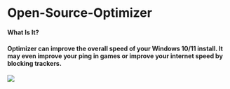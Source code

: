 # Open-Source-Optimizer 
**What Is It?**
#### Optimizer can improve the overall speed of your Windows 10/11 install. It may even improve your ping in games or improve your internet speed by blocking trackers.

![](https://cdn.discordapp.com/attachments/1124418262852173905/1127740161556492398/Open-Source-Optimizer_fXJup1tqux.png)
